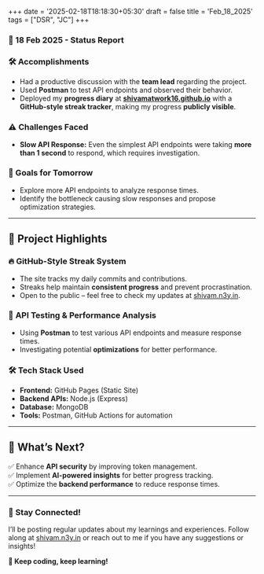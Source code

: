 +++
date = '2025-02-18T18:18:30+05:30'
draft = false
title = 'Feb_18_2025'
tags = ["DSR", "JC"]
+++

### **📆 18 Feb 2025 - Status Report**  
<!--more-->
### **🛠 Accomplishments**  

- Had a productive discussion with the **team lead** regarding the project.  
- Used **Postman** to test API endpoints and observed their behavior.  
- Deployed my **progress diary** at **[shivamatwork16.github.io](https://shivamatwork16.github.io)** with a **GitHub-style streak tracker**, making my progress **publicly visible**.  

### **⚠️ Challenges Faced**  

- **Slow API Response:** Even the simplest API endpoints were taking **more than 1 second** to respond, which requires investigation.  

### **🎯 Goals for Tomorrow**  

- Explore more API endpoints to analyze response times.  
- Identify the bottleneck causing slow responses and propose optimization strategies.  

---

## 📖 **Project Highlights**  

### 🔥 **GitHub-Style Streak System**  

- The site tracks my daily commits and contributions.  
- Streaks help maintain **consistent progress** and prevent procrastination.  
- Open to the public – feel free to check my updates at [shivam.n3y.in](https://shivam.n3y.in).  

### 📡 **API Testing & Performance Analysis**  

- Using **Postman** to test various API endpoints and measure response times.  
- Investigating potential **optimizations** for better performance.  

### 🛠 **Tech Stack Used**  

- **Frontend:** GitHub Pages (Static Site)  
- **Backend APIs:** Node.js (Express)  
- **Database:** MongoDB  
- **Tools:** Postman, GitHub Actions for automation  

---

## 🚀 **What’s Next?**  

✅ Enhance **API security** by improving token management.  
✅ Implement **AI-powered insights** for better progress tracking.  
✅ Optimize the **backend performance** to reduce response times.  

---

### **💬 Stay Connected!**  

I’ll be posting regular updates about my learnings and experiences. Follow along at [shivam.n3y.in](https://shivam.n3y.in) or reach out to me if you have any suggestions or insights!  

**🚀 Keep coding, keep learning!**

